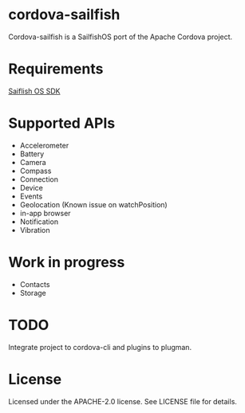 cordova-sailfish
================

Cordova-sailfish is a SailfishOS port of the Apache Cordova project. 

# Requirements

[Saiflish OS SDK](https://sailfishos.org/)

# Supported APIs

* Accelerometer
* Battery
* Camera
* Compass
* Connection
* Device
* Events
* Geolocation (Known issue on watchPosition)
* in-app browser
* Notification
* Vibration


# Work in progress

* Contacts
* Storage

# TODO

Integrate project to cordova-cli and plugins to plugman.

# License

Licensed under the APACHE-2.0 license. See LICENSE file for details.
